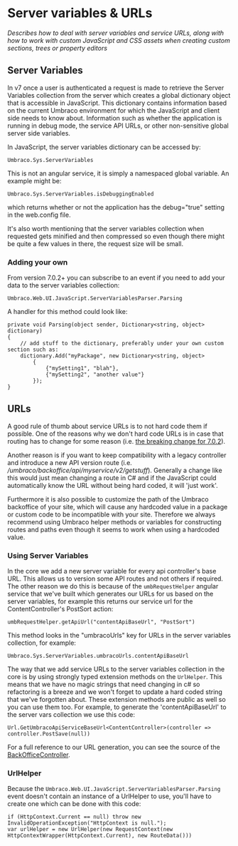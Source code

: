# Server variables & URLs

_Describes how to deal with server variables and service URLs, along with how to work with custom JavaScript and CSS assets when creating custom sections, trees or property editors_

## Server Variables

In v7 once a user is authenticated a request is made to retrieve the Server Variables collection from the server which creates a global dictionary object that is accessible in JavaScript. This dictionary contains information based on the current Umbraco environment for which the JavaScript and client side needs to know about. Information such as whether the application is running in debug mode, the service API URLs, or other non-sensitive global server side variables.

In JavaScript, the server variables dictionary can be accessed by:

	Umbraco.Sys.ServerVariables

This is not an angular service, it is simply a namespaced global variable. An example might be:

	Umbraco.Sys.ServerVariables.isDebuggingEnabled

which returns whether or not the application has the debug="true" setting in the web.config file.

It's also worth mentioning that the server variables collection when requested gets minified and then compressed so even though there might be quite a few values in there, the request size will be small.

### Adding your own

From version 7.0.2+ you can subscribe to an event if you need to add your data to the server variables collection:

	Umbraco.Web.UI.JavaScript.ServerVariablesParser.Parsing

A handler for this method could look like:

    private void Parsing(object sender, Dictionary<string, object> dictionary)
    {
		// add stuff to the dictionary, preferably under your own custom section such as:
        dictionary.Add("myPackage", new Dictionary<string, object>
            {
                {"mySetting1", "blah"},
                {"mySetting2", "another value"}
            });
    }

## URLs

A good rule of thumb about service URLs is to not hard code them if possible. One of the reasons why we don't hard code URLs is in case that routing has to change for some reason (i.e. [the breaking change for 7.0.2](https://umbraco.com/blog/heads-up-breaking-change-coming-in-702-and-62/)).

Another reason is if you want to keep compatibility with a legacy controller and introduce a new API version route (i.e. */umbraco/backoffice/api/myservice/v2/getstuff*). Generally a change like this would just mean changing a route in C# and if the JavaScript could automatically know the URL without being hard coded, it will 'just work'.

Furthermore it is also possible to customize the path of the Umbraco backoffice of your site, which will cause any hardcoded value in a package or custom code to be incompatible with your site. Therefore we always recommend using Umbraco helper methods or variables for constructing routes and paths even though it seems to work when using a hardcoded value.

### Using Server Variables

In the core we add a new server variable for every api controller's base URL. This allows us to version some API routes and not others if required. The other reason we do this is because of the `umbRequestHelper` angular service that we've built which generates our URLs for us based on the server variables, for example this returns our service url for the ContentController's PostSort action:

	umbRequestHelper.getApiUrl("contentApiBaseUrl", "PostSort")  

This method looks in the "umbracoUrls" key for URLs in the server variables collection, for example:

	Umbraco.Sys.ServerVariables.umbracoUrls.contentApiBaseUrl

The way that we add service URLs to the server variables collection in the core is by using strongly typed extension methods on the `UrlHelper`. This means that we have no magic strings that need changing in c# so refactoring is a breeze and we won't forget to update a hard coded string that we've forgotten about. These extension methods are public as well so you can use them too. For example, to generate the 'contentApiBaseUrl' to the server vars collection we use this code:

	Url.GetUmbracoApiServiceBaseUrl<ContentController>(controller => controller.PostSave(null))

For a full reference to our URL generation, you can see the source of the [BackOfficeController](https://github.com/umbraco/Umbraco-CMS/blob/dev-v7/src/Umbraco.Web/Editors/BackOfficeController.cs).

### UrlHelper

Because the `Umbraco.Web.UI.JavaScript.ServerVariablesParser.Parsing` event doesn't contain an instance of a UrlHelper to use, you'll have to create one which can be done with this code:

	if (HttpContext.Current == null) throw new InvalidOperationException("HttpContext is null.");
	var urlHelper = new UrlHelper(new RequestContext(new HttpContextWrapper(HttpContext.Current), new RouteData()))

